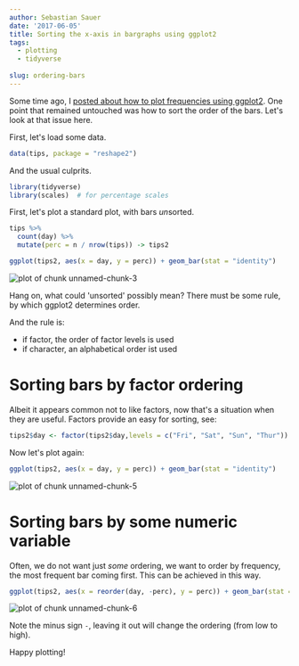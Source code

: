 ```yaml
---
author: Sebastian Sauer
date: '2017-06-05'
title: Sorting the x-axis in bargraphs using ggplot2
tags:
  - plotting
  - tidyverse
  
slug: ordering-bars
---
```





Some time ago, I [posted about how to plot frequencies using ggplot2](https://sebastiansauer.github.io/percentage_plot_ggplot2_V2/). One point that remained untouched was how to sort the order of the bars. Let's look at that issue here.

First, let's load some data.


```r
data(tips, package = "reshape2")
```



And the usual culprits.


```r
library(tidyverse)
library(scales)  # for percentage scales
```


First, let's plot a standard plot, with bars *un*sorted.



```r
tips %>% 
  count(day) %>% 
  mutate(perc = n / nrow(tips)) -> tips2

ggplot(tips2, aes(x = day, y = perc)) + geom_bar(stat = "identity")
```

![plot of chunk unnamed-chunk-3](https://sebastiansauer.github.io/images/2017-06-05/figure/unnamed-chunk-3-1.png)


Hang on, what could 'unsorted' possibly mean? There must be some rule, by which ggplot2 determines order.

And the rule is: 
- if factor, the order of factor levels is used
- if character, an alphabetical order ist used


# Sorting bars by factor ordering

Albeit it appears common not to like factors, now that's a situation when they are useful. Factors provide an easy for sorting, see:


```r
tips2$day <- factor(tips2$day,levels = c("Fri", "Sat", "Sun", "Thur"))
```

Now let's plot again:



```r
ggplot(tips2, aes(x = day, y = perc)) + geom_bar(stat = "identity")
```

![plot of chunk unnamed-chunk-5](https://sebastiansauer.github.io/images/2017-06-05/figure/unnamed-chunk-5-1.png)

# Sorting bars by some numeric variable

Often, we do not want just *some*  ordering, we want to order by frequency, the most frequent bar coming first. This can be achieved in this way.


```r
ggplot(tips2, aes(x = reorder(day, -perc), y = perc)) + geom_bar(stat = "identity")
```

![plot of chunk unnamed-chunk-6](https://sebastiansauer.github.io/images/2017-06-05/figure/unnamed-chunk-6-1.png)

Note the minus sign `-`, leaving it out will change the ordering (from low to high).


Happy plotting!

